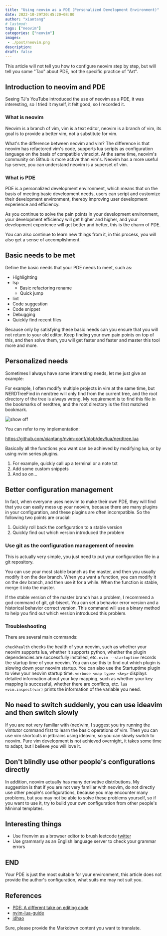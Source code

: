 ```yaml
---
title: "Using neovim as a PDE (Personalized Development Environment)"
date: 2022-10-29T20:45:20+08:00
author: "xiantang"
# lastmod: 
tags: ["neovim"]
categories: ["neovim"]
images:
 - ./post/neovim.png
description:
draft: false
---
```



<!-- * Always start with a sentence, synchronizing background and context -->
<!-- * What you can learn from this article -->
<!-- * Comment-style writing quotes some big shots -->
<!-- * More interesting jump links -->
<!-- * Recommend some interesting links at the end of the article -->
<!-- * Write the outline first, then the content -- -->

This article will not tell you how to configure neovim step by step, but will tell you some "Tao" about PDE, not the specific practice of "Art".

## Introduction to neovim and PDE

Seeing TJ's YouTube introduced the use of neovim as a PDE, it was interesting, so I tried it myself, it felt good, so I recorded it.

### What is neovim

Neovim is a branch of vim, vim is a text editor, neovim is a branch of vim, its goal is to provide a better vim, not a substitute for vim.

What's the difference between neovim and vim? 
The difference is that neovim has refactored vim's code, supports lua scripts as configuration language on the basis of compatible vimscipt. At the same time, neovim's community on Github is more active than vim's. Neovim has a more useful lsp server, you can understand neovim is a superset of vim.


### What is PDE

PDE is a personalized development environment, which means that on the basis of meeting basic development needs, users can script and customize their development environment, thereby improving user development experience and efficiency.


As you continue to solve the pain points in your development environment, your development efficiency will get higher and higher, and your development experience will get better and better, this is the charm of PDE.

You can also continue to learn new things from it, in this process, you will also get a sense of accomplishment.


## Basic needs to be met


Define the basic needs that your PDE needs to meet, such as:

* Highlighting
* lsp
  * Basic refactoring rename
  * Quick jump
* lint
* Code suggestion
* Code snippet
* Debugging
* Quickly find recent files

Because only by satisfying these basic needs can you ensure that you will not return to your old editor. Keep finding your own pain points on top of this, and then solve them, you will get faster and faster and master this tool more and more.

## Personalized needs

Sometimes I always have some interesting needs, let me just give an example:

For example, I often modify multiple projects in vim at the same time, but NERDTreeFind in nerdtree will only find from the current tree, and the root directory of the tree is always wrong. My requirement is to find this file in the bookmarks of nerdtree, and the root directory is the first matched bookmark.

![show off](https://user-images.githubusercontent.com/34479567/204140677-0c11c2c8-cca7-44d2-8971-12632e3f0874.gif)

You can refer to my implementation:

https://github.com/xiantang/nvim-conf/blob/dev/lua/nerdtree.lua

Basically all the functions you want can be achieved by modifying lua, or by using nvim series plugins.

1. For example, quickly call up a terminal or a note txt
2. Add some custom snippets
3. And so on...

## Better configuration management

In fact, when everyone uses neovim to make their own PDE, they will find that you can easily mess up your neovim, because there are many plugins in your configuration, and these plugins are often incompatible. So the following two points are crucial:

1. Quickly roll back the configuration to a stable version
2. Quickly find out which version introduced the problem

### Use git as the configuration management of neovim

This is actually very simple, you just need to put your configuration file in a git repository.

You can use your most stable branch as the master, and then you usually modify it on the dev branch. When you want a function, you can modify it on the dev branch, and then use it for a while. When the function is stable, merge it into the master.

If the stable version of the master branch has a problem, I recommend a god command of git, git-bisect. You can set a behavior error version and a historical behavior correct version. This command will use a binary method to help you find out which version introduced this problem.

### Troubleshooting

There are several main commands:

`checkhealth` checks the health of your neovim, such as whether your neovim supports lua, whether it supports python, whether the plugin dependencies are successfully installed, etc.
`nvim --startuptime` records the startup time of your neovim. You can use this to find out which plugin is slowing down your neovim startup. You can also use the Startuptime plugin to view your neovim startup time.
`verbose <map type> <key>` displays detailed information about your key mapping, such as whether your key mapping is successful, whether there are conflicts, etc.
`lua =vim.inspect(var)` prints the information of the variable you need.

## No need to switch suddenly, you can use ideavim and then switch slowly

If you are not very familiar with (neo)vim, I suggest you try running the vimtutor command first to learn the basic operations of vim.
Then you can use vim shortcuts in jetbrains using ideavim, so you can slowly switch to neovim.
Pure vim development is not achieved overnight, it takes some time to adapt, but I believe you will love it.

## Don't blindly use other people's configurations directly

In addition, neovim actually has many derivative distributions. My suggestion is that if you are not very familiar with neovim, do not directly use other people's configurations, because you may encounter many problems, but you may not be able to solve these problems yourself, so if you want to use it, try to build your own configuration from other people's Minimal templates.


## Interesting things
* Use firenvim as a browser editor to brush leetcode [twitter](https://twitter.com/GIA917229015/status/1573365264439480321)
* Use grammarly as an English language server to check your grammar errors

## END

Your PDE is just the most suitable for your environment, this article does not provide the author's configuration, what suits me may not suit you.

## References
* [PDE: A different take on editing code](https://www.youtube.com/watch?v=QMVIJhC9Veg&t=836s&ab_channel=TJDeVries)
* [nvim-lua-guide](https://github.com/nanotee/nvim-lua-guide)
* [jdhao](https://jdhao.github.io/)

Sure, please provide the Markdown content you want to translate.
